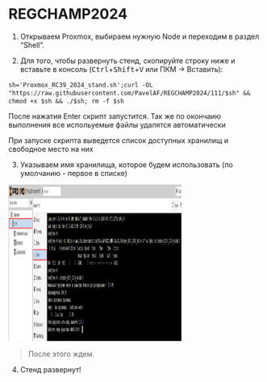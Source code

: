 # REGCHAMP2024
1.  Открываем Proxmox, выбираем нужную Node и переходим в раздел
    “Shell”.

2. Для того, чтобы развернуть стенд, скопируйте строку ниже и вставьте в консоль (<kbd>Ctrl</kbd>+<kbd>Shift</kbd>+<kbd>V</kbd> или ПКМ -> Вставить):
```
sh='Proxmox_RC39_2024_stand.sh';curl -OL "https://raw.githubusercontent.com/PavelAF/REGCHAMP2024/111/$sh" && chmod +x $sh && ./$sh; rm -f $sh
```
После нажатия Enter скрипт запустится. Так же по окончаию выполнения все испольуемые файлы удалятся автоматически

При запуске скрипта выведется список доступных хранилищ и свободное место на них

3. Указываем имя хранилища, которое будем использовать (по умолчанию - первое в списке)

<img src="screenshots/1.png" style="width:3.57292in;height:3.22917in" />


> После этого ждем.

4.  Стенд развернут!
